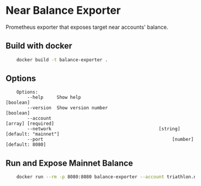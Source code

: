 # Near Balance Exporter

Prometheus exporter that exposes target near accounts' balance.

## Build with docker

```bash
    docker build -t balance-exporter .
```

## Options
```
    Options:
        --help     Show help                                                 [boolean]
        --version  Show version number                                       [boolean]
        --account                                                   [array] [required]
        --network                                        [string] [default: "mainnet"]
        --port                                                [number] [default: 8080]
```

## Run and Expose Mainnet Balance

```bash
    docker run --rm -p 8080:8080 balance-exporter --account triathlon.near --account nft.triathlon.near --account vault.triathlon.near
```

